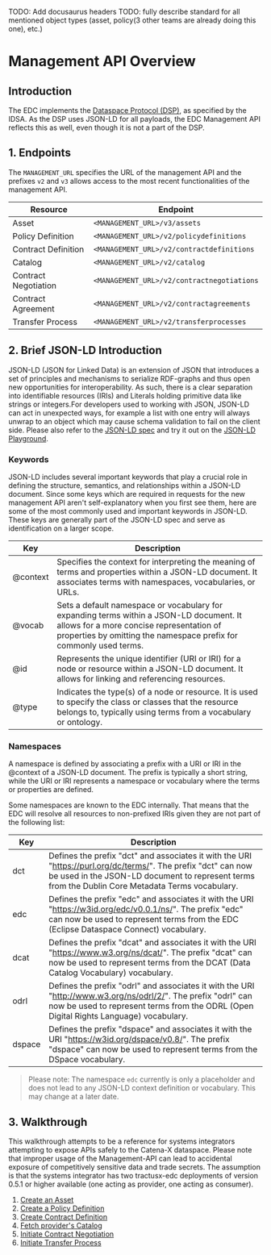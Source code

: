 TODO: Add docusaurus headers
TODO: fully describe standard for all mentioned object types (asset, policy(3 other teams are already doing this one), etc.)

# Management API Overview

## Introduction

The EDC implements the [Dataspace Protocol (DSP)](https://docs.internationaldataspaces.org/dataspace-protocol/overview/readme), as specified by the IDSA. As the DSP uses JSON-LD for all payloads, 
the EDC Management API reflects this as well, even though it is not a part of the DSP.

## 1.  Endpoints

The `MANAGEMENT_URL` specifies the URL of the management API and the prefixes `v2` and `v3` allows access to the most 
recent functionalities of the management API.

| Resource              | Endpoint                                   |
|-----------------------|--------------------------------------------|
| Asset                 | `<MANAGEMENT_URL>/v3/assets`               |
| Policy Definition     | `<MANAGEMENT_URL>/v2/policydefinitions`    |
| Contract Definition   | `<MANAGEMENT_URL>/v2/contractdefinitions`  |
| Catalog               | `<MANAGEMENT_URL>/v2/catalog`              |
| Contract Negotiation  | `<MANAGEMENT_URL>/v2/contractnegotiations` |
| Contract Agreement    | `<MANAGEMENT_URL>/v2/contractagreements`   |
| Transfer Process      | `<MANAGEMENT_URL>/v2/transferprocesses`    |

## 2. Brief JSON-LD Introduction

JSON-LD (JSON for Linked Data) is an extension of JSON that introduces a set of principles and mechanisms to serialize
RDF-graphs and thus open new opportunities for interoperability. As such, there is a clear separation into identifiable
resources (IRIs) and Literals holding primitive data like strings or integers.For developers used to working with JSON, 
JSON-LD can act in unexpected ways, for example a list with one entry will always unwrap to an object which may cause
schema validation to fail on the client side. Please also refer to
the [JSON-LD spec](https://www.w3.org/TR/json-ld11/) and try it out on the [JSON-LD Playground](https://json-ld.org/playground/).

### Keywords

JSON-LD includes several important keywords that play a crucial role in defining the structure, semantics, and relationships
within a JSON-LD document. Since some keys which are required in requests for the new management API aren't self-explanatory
when you first see them, here are some of the most commonly used and important keywords in JSON-LD.
These keys are generally part of the JSON-LD spec and serve as identification on a larger scope.

| Key       | Description                                                                                                                                                                                               |
|-----------|-----------------------------------------------------------------------------------------------------------------------------------------------------------------------------------------------------------|
| @context  | Specifies the context for interpreting the meaning of terms and properties within a JSON-LD document. It associates terms with namespaces, vocabularies, or URLs.                                         |
| @vocab    | Sets a default namespace or vocabulary for expanding terms within a JSON-LD document. It allows for a more concise representation of properties by omitting the namespace prefix for commonly used terms. |
| @id       | Represents the unique identifier (URI or IRI) for a node or resource within a JSON-LD document. It allows for linking and referencing resources.                                                          |
| @type     | Indicates the type(s) of a node or resource. It is used to specify the class or classes that the resource belongs to, typically using terms from a vocabulary or ontology.                                |

### Namespaces

A namespace is defined by associating a prefix with a URI or IRI in the @context of a JSON-LD document. The prefix is 
typically a short string, while the URI or IRI represents a namespace or vocabulary where the terms or properties are defined.

Some namespaces are known to the EDC internally. That means that the EDC will resolve all resources to non-prefixed IRIs
given they are not part of the following list:

| Key    | Description                                                                                                                                                                                                       |
|--------|-------------------------------------------------------------------------------------------------------------------------------------------------------------------------------------------------------------------|
| dct    | Defines the prefix "dct" and associates it with the URI "<https://purl.org/dc/terms/>". The prefix "dct" can now be used in the JSON-LD document to represent terms from the Dublin Core Metadata Terms vocabulary. |
| edc    | Defines the prefix "edc" and associates it with the URI "<https://w3id.org/edc/v0.0.1/ns/>". The prefix "edc" can now be used to represent terms from the EDC (Eclipse Dataspace Connect) vocabulary.               |
| dcat   | Defines the prefix "dcat" and associates it with the URI "<https://www.w3.org/ns/dcat/>". The prefix "dcat" can now be used to represent terms from the DCAT (Data Catalog Vocabulary) vocabulary.                  |
| odrl   | Defines the prefix "odrl" and associates it with the URI "<http://www.w3.org/ns/odrl/2/>". The prefix "odrl" can now be used to represent terms from the ODRL (Open Digital Rights Language) vocabulary.            |
| dspace | Defines the prefix "dspace" and associates it with the URI "<https://w3id.org/dspace/v0.8/>". The prefix "dspace" can now be used to represent terms from the DSpace vocabulary.                                    |

> Please note: The namespace `edc` currently is only a placeholder and does not lead to any JSON-LD context definition or vocabulary.
> This may change at a later date.

## 3. Walkthrough

This walkthrough attempts to be a reference for systems integrators attempting to expose APIs safely to the Catena-X dataspace.
Please note that improper usage of the Management-API can lead to accidental exposure of competitively sensitive data and
trade secrets. The assumption is that the systems integrator has two tractusx-edc deployments of version 0.5.1 or higher 
available (one acting as provider, one acting as consumer).

1. [Create an Asset](2-assets.md)
2. [Create a Policy Definition](3-policy-definitions.md)
3. [Create Contract Definition](4-contract-definitions.md)
4. [Fetch provider's Catalog](5-catalog.md)
5. [Initiate Contract Negotiation](6-contract-negotiation.md)
6. [Initiate Transfer Process](7-transfer-process.md)
